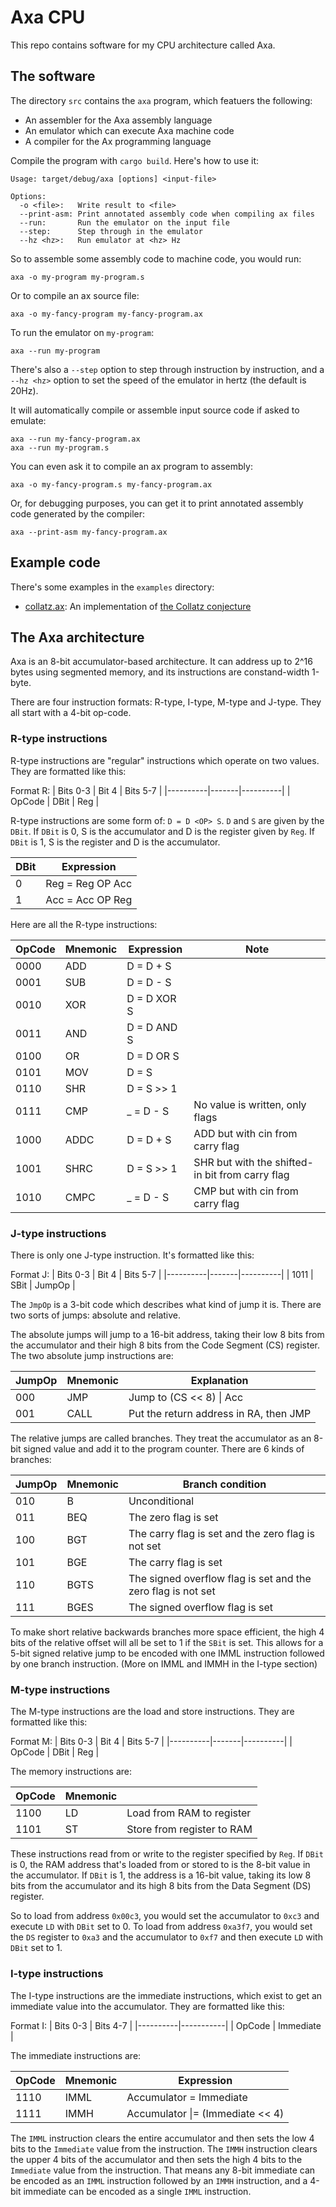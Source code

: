 # Axa CPU

This repo contains software for my CPU architecture called Axa.

## The software

The directory `src` contains the `axa` program, which featuers the following:

* An assembler for the Axa assembly language
* An emulator which can execute Axa machine code
* A compiler for the Ax programming language

Compile the program with `cargo build`. Here's how to use it:

```
Usage: target/debug/axa [options] <input-file>

Options:
  -o <file>:   Write result to <file>
  --print-asm: Print annotated assembly code when compiling ax files
  --run:       Run the emulator on the input file
  --step:      Step through in the emulator
  --hz <hz>:   Run emulator at <hz> Hz
```

So to assemble some assembly code to machine code, you would run:

	axa -o my-program my-program.s

Or to compile an ax source file:

	axa -o my-fancy-program my-fancy-program.ax

To run the emulator on `my-program`:

	axa --run my-program

There's also a `--step` option to step through instruction
by instruction, and a `--hz <hz>` option to set the speed
of the emulator in hertz (the default is 20Hz).

It will automatically compile or assemble input source code if asked to emulate:

	axa --run my-fancy-program.ax
	axa --run my-program.s

You can even ask it to compile an ax program to assembly:

	axa -o my-fancy-program.s my-fancy-program.ax

Or, for debugging purposes, you can get it to print
annotated assembly code generated by the compiler:

	axa --print-asm my-fancy-program.ax

## Example code

There's some examples in the `examples` directory:

* [collatz.ax](examples/collatz.ax): An implementation of [the Collatz conjecture](https://en.wikipedia.org/wiki/Collatz_conjecture)

## The Axa architecture

Axa is an 8-bit accumulator-based architecture.
It can address up to 2^16 bytes using segmented memory,
and its instructions are constand-width 1-byte.

There are four instruction formats: R-type, I-type, M-type and J-type.
They all start with a 4-bit op-code.

### R-type instructions

R-type instructions are "regular" instructions which operate on two values.
They are formatted like this:

Format R:
| Bits 0-3 | Bit 4 | Bits 5-7 |
|----------|-------|----------|
| OpCode   | DBit  | Reg      |

R-type instructions are some form of: `D = D <OP> S`.
`D` and `S` are given by the `DBit`. If `DBit` is 0, S is the accumulator and D
is the register given by `Reg`. If `DBit` is 1, S is the register and D is the
accumulator.

| DBit | Expression       |
|------|------------------|
| 0    | Reg = Reg OP Acc |
| 1    | Acc = Acc OP Reg |

Here are all the R-type instructions:

| OpCode | Mnemonic | Expression  | Note                                            |
|--------|----------|-------------|-------------------------------------------------|
| 0000   | ADD      | D = D + S   |                                                 |
| 0001   | SUB      | D = D - S   |                                                 |
| 0010   | XOR      | D = D XOR S |                                                 |
| 0011   | AND      | D = D AND S |                                                 |
| 0100   | OR       | D = D OR S  |                                                 |
| 0101   | MOV      | D = S       |                                                 |
| 0110   | SHR      | D = S >> 1  |                                                 |
| 0111   | CMP      | _ = D - S   | No value is written, only flags                 |
| 1000   | ADDC     | D = D + S   | ADD but with cin from carry flag                |
| 1001   | SHRC     | D = S >> 1  | SHR but with the shifted-in bit from carry flag |
| 1010   | CMPC     | _ = D - S   | CMP but with cin from carry flag                |

### J-type instructions

There is only one J-type instruction. It's formatted like this:

Format J:
| Bits 0-3 | Bit 4 | Bits 5-7 |
|----------|-------|----------|
| 1011     | SBit  | JumpOp   |

The `JmpOp` is a 3-bit code which describes what kind of jump it is.
There are two sorts of jumps: absolute and relative.

The absolute jumps will jump to a 16-bit address, taking their low 8 bits from
the accumulator and their high 8 bits from the Code Segment (CS) register.
The two absolute jump instructions are:

| JumpOp | Mnemonic | Explanation                            |
|--------|----------|----------------------------------------|
| 000    | JMP      | Jump to (CS << 8) \| Acc               |
| 001    | CALL     | Put the return address in RA, then JMP |

The relative jumps are called branches.
They treat the accumulator as an 8-bit signed value
and add it to the program counter. There are 6 kinds of branches:

| JumpOp | Mnemonic | Branch condition                                             |
|--------|----------|--------------------------------------------------------------|
| 010    | B        | Unconditional                                                |
| 011    | BEQ      | The zero flag is set                                         |
| 100    | BGT      | The carry flag is set and the zero flag is not set           |
| 101    | BGE      | The carry flag is set                                        |
| 110    | BGTS     | The signed overflow flag is set and the zero flag is not set |
| 111    | BGES     | The signed overflow flag is set                              |

To make short relative backwards branches more space efficient,
the high 4 bits of the relative offset will all be set to 1 if the `SBit` is set.
This allows for a 5-bit signed relative jump to be encoded with one IMML instruction
followed by one branch instruction. (More on IMML and IMMH in the I-type section)

### M-type instructions

The M-type instructions are the load and store instructions. They are formatted like this:

Format M:
| Bits 0-3 | Bit 4 | Bits 5-7 |
|----------|-------|----------|
| OpCode   | DBit  | Reg      |

The memory instructions are:

| OpCode | Mnemonic |                            |
|--------|----------|----------------------------|
| 1100   | LD       | Load from RAM to register  |
| 1101   | ST       | Store from register to RAM |

These instructions read from or write to the register specified by `Reg`.
If `DBit` is 0, the RAM address that's loaded from or stored to is the
8-bit value in the accumulator. If `DBit` is 1, the address is a 16-bit value,
taking its low 8 bits from the accumulator and its high 8 bits from
the Data Segment (DS) register.

So to load from address `0x00c3`, you would set the accumulator to `0xc3` and
execute `LD` with `DBit` set to 0. To load from address `0xa3f7`, you would
set the `DS` register to `0xa3` and the accumulator to `0xf7` and then execute
`LD` with `DBit` set to 1.

### I-type instructions

The I-type instructions are the immediate instructions, which exist to get
an immediate value into the accumulator.
They are formatted like this:

Format I:
| Bits 0-3 | Bits 4-7  |
|----------|-----------|
| OpCode   | Immediate |

The immediate instructions are:

| OpCode | Mnemonic | Expression                      |
|--------|----------|---------------------------------|
| 1110   | IMML     | Accumulator = Immediate         |
| 1111   | IMMH     | Accumulator \|= (Immediate << 4) |

The `IMML` instruction clears the entire accumulator and then sets the low 4 bits
to the `Immediate` value from the instruction.
The `IMMH` instruction clears the upper 4 bits of the accumulator and then sets
the high 4 bits to the `Immediate` value from the instruction.
That means any 8-bit immediate can be encoded as an `IMML` instruction
followed by an `IMMH` instruction, and a 4-bit immediate can be encoded as a single
`IMML` instruction.
